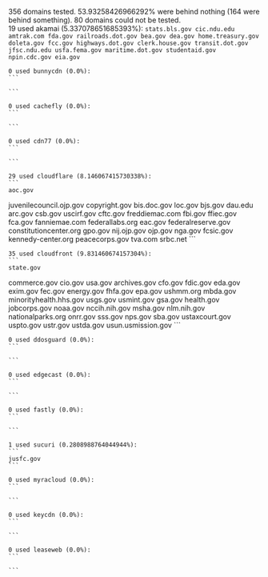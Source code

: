 356 domains tested. 53.93258426966292% were behind nothing (164 were behind something). 80 domains could not be tested.<br>
	19 used akamai (5.337078651685393%):
	```
	stats.bls.gov
cic.ndu.edu
amtrak.com
fda.gov
railroads.dot.gov
bea.gov
dea.gov
home.treasury.gov
doleta.gov
fcc.gov
highways.dot.gov
clerk.house.gov
transit.dot.gov
jfsc.ndu.edu
usfa.fema.gov
maritime.dot.gov
studentaid.gov
npin.cdc.gov
eia.gov
	```
	
	0 used bunnycdn (0.0%):
	```
	
	```
	
	0 used cachefly (0.0%):
	```
	
	```
	
	0 used cdn77 (0.0%):
	```
	
	```
	
	29 used cloudflare (8.146067415730338%):
	```
	aoc.gov
juvenilecouncil.ojp.gov
copyright.gov
bis.doc.gov
loc.gov
bjs.gov
dau.edu
arc.gov
csb.gov
uscirf.gov
cftc.gov
freddiemac.com
fbi.gov
ffiec.gov
fca.gov
fanniemae.com
federallabs.org
eac.gov
federalreserve.gov
constitutioncenter.org
gpo.gov
nij.ojp.gov
ojp.gov
nga.gov
fcsic.gov
kennedy-center.org
peacecorps.gov
tva.com
srbc.net
	```
	
	35 used cloudfront (9.831460674157304%):
	```
	state.gov
commerce.gov
cio.gov
usa.gov
archives.gov
cfo.gov
fdic.gov
eda.gov
exim.gov
fec.gov
energy.gov
fhfa.gov
epa.gov
ushmm.org
mbda.gov
minorityhealth.hhs.gov
usgs.gov
usmint.gov
gsa.gov
health.gov
jobcorps.gov
noaa.gov
nccih.nih.gov
msha.gov
nlm.nih.gov
nationalparks.org
onrr.gov
sss.gov
nps.gov
sba.gov
ustaxcourt.gov
uspto.gov
ustr.gov
ustda.gov
usun.usmission.gov
	```
	
	0 used ddosguard (0.0%):
	```
	
	```
	
	0 used edgecast (0.0%):
	```
	
	```
	
	0 used fastly (0.0%):
	```
	
	```
	
	1 used sucuri (0.2808988764044944%):
	```
	jusfc.gov
	```
	
	0 used myracloud (0.0%):
	```
	
	```
	
	0 used keycdn (0.0%):
	```
	
	```
	
	0 used leaseweb (0.0%):
	```
	
	```
	